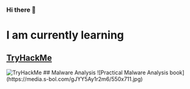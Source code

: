 ### Hi there 👋

<!--
**pwicz/pwicz** is a ✨ _special_ ✨ repository because its `README.md` (this file) appears on your GitHub profile.

Here are some ideas to get you started:

- 🔭 I’m currently working on ...
- 🌱 I’m currently learning ...
- 👯 I’m looking to collaborate on ...
- 🤔 I’m looking for help with ...
- 💬 Ask me about ...
- 📫 How to reach me: ...
- 😄 Pronouns: ...
- ⚡ Fun fact: ...
-->

# I am currently learning
## [TryHackMe](https://tryhackme.com/p/Moteke)
<img src="https://tryhackme-badges.s3.amazonaws.com/Moteke.png" alt="TryHackMe">
## Malware Analysis
![Practical Malware Analysis book](https://media.s-bol.com/gJYY5Ay1r2m6/550x711.jpg)
